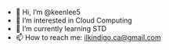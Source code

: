 - 👋 Hi, I’m @keenlee5
- 👀 I’m interested in Cloud Computing
- 🌱 I’m currently learning STD
- 📫 How to reach me:
      ilkindigo.ca@gmail.com
